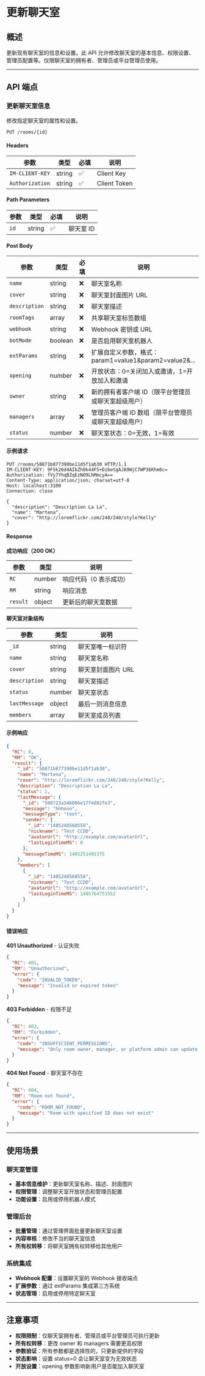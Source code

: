 # 更新聊天室

## 概述

更新现有聊天室的信息和设置。此 API 允许修改聊天室的基本信息、权限设置、管理员配置等。仅限聊天室的拥有者、管理员或平台管理员使用。

------

## API 端点

### 更新聊天室信息

修改指定聊天室的属性和设置。

```http
PUT /rooms/{id}
```

#### Headers

| 参数            | 类型   | 必填 | 说明           |
| --------------- | ------ | ---- | -------------- |
| `IM-CLIENT-KEY` | string | ✅    | Client Key     |
| `Authorization` | string | ✅    | Client Token   |

#### Path Parameters

| 参数 | 类型   | 必填 | 说明        |
| ---- | ------ | ---- | ----------- |
| `id` | string | ✅    | 聊天室 ID   |

#### Post Body

| 参数          | 类型    | 必填 | 说明                                                      |
| ------------- | ------- | ---- | --------------------------------------------------------- |
| `name`        | string  | ❌    | 聊天室名称                                                |
| `cover`       | string  | ❌    | 聊天室封面图片 URL                                        |
| `description` | string  | ❌    | 聊天室描述                                                |
| `roomTags`    | array   | ❌    | 共享聊天室标签数组                                        |
| `webhook`     | string  | ❌    | Webhook 密钥或 URL                                        |
| `botMode`     | boolean | ❌    | 是否启用聊天室机器人                                      |
| `extParams`   | string  | ❌    | 扩展自定义参数，格式：param1=value1&param2=value2&...      |
| `opening`     | number  | ❌    | 开放状态：0=关闭加入或邀请，1=开放加入和邀请              |
| `owner`       | string  | ❌    | 新的拥有者客户端 ID（限平台管理员或聊天室超级用户）       |
| `managers`    | array   | ❌    | 管理员客户端 ID 数组（限平台管理员或聊天室超级用户）      |
| `status`      | number  | ❌    | 聊天室状态：0=无效，1=有效                                |

#### 示例请求

```http
PUT /rooms/58871b877390be11d5f1ab30 HTTP/1.1
IM-CLIENT-KEY: 9FSk26d4AIbZh0k44F5+DzbetgAJA9WjC7WP36Khm6c=
Authorization: fVy7YhqBZqEzNO9LhMmcyA==
Content-Type: application/json; charset=utf-8
Host: localhost:3100
Connection: close

{
  "description": "Description La La",
  "name": "Martena",
  "cover": "http://loremflickr.com/240/240/style?Kelly"
}
```

#### Response

**成功响应（200 OK）**

| 参数     | 类型   | 说明                   |
| -------- | ------ | ---------------------- |
| `RC`     | number | 响应代码（0 表示成功） |
| `RM`     | string | 响应消息               |
| `result` | object | 更新后的聊天室数据     |

**聊天室对象结构**

| 参数            | 类型   | 说明                      |
| --------------- | ------ | ------------------------- |
| `_id`           | string | 聊天室唯一标识符          |
| `name`          | string | 聊天室名称                |
| `cover`         | string | 聊天室封面图片 URL        |
| `description`   | string | 聊天室描述                |
| `status`        | number | 聊天室状态                |
| `lastMessage`   | object | 最后一则消息信息          |
| `members`       | array  | 聊天室成员列表            |

#### 示例响应

```json
{
  "RC": 0,
  "RM": "OK",
  "result": {
    "_id": "58871b877390be11d5f1ab30",
    "name": "Martena",
    "cover": "http://loremflickr.com/240/240/style?Kelly",
    "description": "Description La La",
    "status": 1,
    "lastMessage": {
      "_id": "588723a346006e17f4d82fe3",
      "message": "hhhooo",
      "messageType": "text",
      "sender": {
        "_id": "1485248560558",
        "nickname": "Test CCDD",
        "avatarUrl": "http://example.com/avatarUrl",
        "lastLoginTimeMS": 0
      },
      "messageTimeMS": 1485251491375
    },
    "members": [
      {
        "_id": "1485248560558",
        "nickname": "Test CCDD",
        "avatarUrl": "http://example.com/avatarUrl",
        "lastLoginTimeMS": 1485764751552
      }
    ]
  }
}
```

#### 错误响应

**401 Unauthorized** - 认证失败

```json
{
  "RC": 401,
  "RM": "Unauthorized",
  "error": {
    "code": "INVALID_TOKEN",
    "message": "Invalid or expired token"
  }
}
```

**403 Forbidden** - 权限不足

```json
{
  "RC": 403,
  "RM": "Forbidden",
  "error": {
    "code": "INSUFFICIENT_PERMISSIONS",
    "message": "Only room owner, manager, or platform admin can update room"
  }
}
```

**404 Not Found** - 聊天室不存在

```json
{
  "RC": 404,
  "RM": "Room not found",
  "error": {
    "code": "ROOM_NOT_FOUND",
    "message": "Room with specified ID does not exist"
  }
}
```

------

## 使用场景

### 聊天室管理
- **基本信息维护**：更新聊天室名称、描述、封面图片
- **权限管理**：调整聊天室开放状态和管理员配置
- **功能设置**：启用或停用机器人模式

### 管理后台
- **批量管理**：通过管理界面批量更新聊天室设置
- **内容审核**：修改不当的聊天室信息
- **所有权转移**：将聊天室拥有权转移给其他用户

### 系统集成
- **Webhook 配置**：设置聊天室的 Webhook 接收端点
- **扩展参数**：通过 extParams 集成第三方系统
- **状态管理**：启用或停用特定聊天室

------

## 注意事项

- **权限限制**：仅聊天室拥有者、管理员或平台管理员可执行更新
- **所有权转移**：更改 owner 和 managers 需要更高权限
- **参数验证**：所有参数都是选择性的，只更新提供的字段
- **状态影响**：设置 status=0 会让聊天室变为无效状态
- **开放设置**：opening 参数影响新用户是否能加入聊天室
